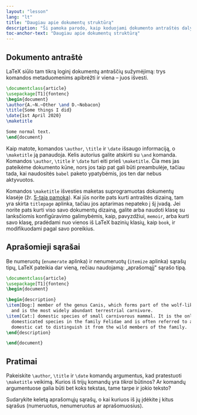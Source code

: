 ```yaml
---
layout: "lesson"
lang: "lt"
title: "Daugiau apie dokumentų struktūrą"
description: "Ši pamoka parodo, kaip koduojami dokumento antraštės dalys ir kaip konstruoti aprašymų sąrašus."
toc-anchor-text: "Daugiau apie dokumentų struktūrą"
---
```


## Dokumento antraštė

LaTeX siūlo tam tikrą loginį dokumentų antraščių sužymėjimą: trys komandos
metaduomenims apibrėžti ir viena &ndash; juos išvesti.

```latex
\documentclass{article}
\usepackage[T1]{fontenc}
\begin{document}
\author{A.~N.~Other \and D.~Nobacon}
\title{Some things I did}
\date{1st April 2020}
\maketitle

Some normal text.
\end{document}
```

Kaip matote, komandos `\author`, `\title` ir `\date` išsaugo informaciją, o
`\maketitle` ją panaudoja.  Kelis autorius galite atskirti su `\and` komanda.
Komandos `\author`, `\title` ir `\date` turi eiti prieš `\maketitle`. Čia mes
jas pateikėme dokumento kūne, nors jos taip pat gali būti preambulėje, tačiau
tada, kai naudositės `babel` paketo ypatybėmis, jos ten dar nebus aktyvuotos.

Komandos `\maketitle` išvesties maketas suprogramuotas dokumentų klasėje
(žr. [5-tąją pamoką](lesson-05)).  Kai jūs norite pats kurti antraštės
dizainą, tam yra skirta `titlepage` aplinka, tačiau jos aptarimas nepateko į
šį įvadą.  Jei norite pats kurti viso savo dokumentų dizainą, galite arba
naudoti klasę su lanksčiomis konfigūravimo galimybėmis, kaip, pavyzdžiui,
`memoir`, arba kurti savo klasę, pradėdami nuo vienos iš LaTeX bazinių
klasių, kaip `book`, ir modifikuodami pagal savo poreikius.


## Aprašomieji sąrašai

Be numeruotų (`enumerate` aplinka) ir nenumeruotų (`itemize` aplinka) sąrašų
tipų, LaTeX pateikia dar vieną, rečiau naudojamą: „aprašomąjį" sąrašo tipą.

```latex
\documentclass{article}
\usepackage[T1]{fontenc}
\begin{document}

\begin{description}
\item[Dog:] member of the genus Canis, which forms part of the wolf-like canids,
  and is the most widely abundant terrestrial carnivore.
\item[Cat:] domestic species of small carnivorous mammal. It is the only
  domesticated species in the family Felidae and is often referred to as the
  domestic cat to distinguish it from the wild members of the family.
\end{description}

\end{document}
```

## Pratimai

Pakeiskite `\author`, `\title` ir `\date` komandų argumentus, kad pratestuoti
`\maketitle` veikimą.  Kurios iš trijų komandų yra _tikrai_ būtinos?  Ar
komandų argumentuose galia būti bet koks tekstas, tame tarpe ir jokio teksto?

Sudarykite keletą aprašomųjų sąrašų, o kai kuriuos iš jų įdėkite į kitus
sąrašus (numeruotus, nenumeruotus ar aprašomuosius).
